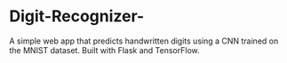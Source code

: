 # Digit-Recognizer-
A simple web app that predicts handwritten digits using a CNN trained on the MNIST dataset. Built with Flask and TensorFlow.
